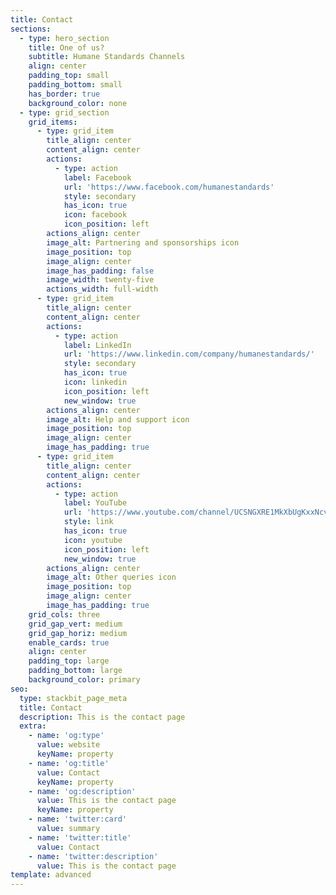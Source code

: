 ```yaml
---
title: Contact
sections:
  - type: hero_section
    title: One of us?
    subtitle: Humane Standards Channels
    align: center
    padding_top: small
    padding_bottom: small
    has_border: true
    background_color: none
  - type: grid_section
    grid_items:
      - type: grid_item
        title_align: center
        content_align: center
        actions:
          - type: action
            label: Facebook
            url: 'https://www.facebook.com/humanestandards'
            style: secondary
            has_icon: true
            icon: facebook
            icon_position: left
        actions_align: center
        image_alt: Partnering and sponsorships icon
        image_position: top
        image_align: center
        image_has_padding: false
        image_width: twenty-five
        actions_width: full-width
      - type: grid_item
        title_align: center
        content_align: center
        actions:
          - type: action
            label: LinkedIn
            url: 'https://www.linkedin.com/company/humanestandards/'
            style: secondary
            has_icon: true
            icon: linkedin
            icon_position: left
            new_window: true
        actions_align: center
        image_alt: Help and support icon
        image_position: top
        image_align: center
        image_has_padding: true
      - type: grid_item
        title_align: center
        content_align: center
        actions:
          - type: action
            label: YouTube
            url: 'https://www.youtube.com/channel/UCSNGXRE1MkXbUgKxxNcvjjw'
            style: link
            has_icon: true
            icon: youtube
            icon_position: left
            new_window: true
        actions_align: center
        image_alt: Other queries icon
        image_position: top
        image_align: center
        image_has_padding: true
    grid_cols: three
    grid_gap_vert: medium
    grid_gap_horiz: medium
    enable_cards: true
    align: center
    padding_top: large
    padding_bottom: large
    background_color: primary
seo:
  type: stackbit_page_meta
  title: Contact
  description: This is the contact page
  extra:
    - name: 'og:type'
      value: website
      keyName: property
    - name: 'og:title'
      value: Contact
      keyName: property
    - name: 'og:description'
      value: This is the contact page
      keyName: property
    - name: 'twitter:card'
      value: summary
    - name: 'twitter:title'
      value: Contact
    - name: 'twitter:description'
      value: This is the contact page
template: advanced
---
```

